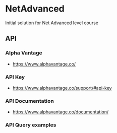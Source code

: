 # NetAdvanced
Initial solution for Net Advanced level course

## API

### Alpha Vantage
- https://www.alphavantage.co/

### API Key
- https://www.alphavantage.co/support/#api-key

### API Documentation
- https://www.alphavantage.co/documentation/

### API Query examples